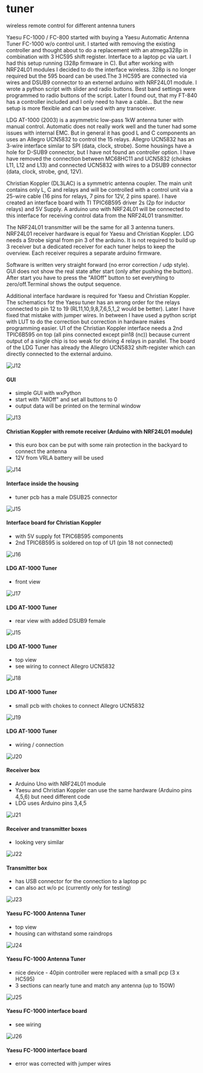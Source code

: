 # tuner
wireless remote control for different antenna tuners

Yaesu FC-1000 / FC-800
started with buying a Yaesu Automatic Antenna Tuner FC-1000 w/o control unit. I started with removing the existing controller and thought about to do a replacement with an atmega328p in combination with 3 HC595 shift register. Interface to a laptop pc via uart. I had this setup running (328p firmware in C). But after working with NRF24L01 modules I decided to do the interface wireless. 328p is no longer required but the 595 board can be used.The 3 HC595 are connected via wires and DSUB9 connector to an externel arduino with NRF24L01 module. I wrote a python script with slider and radio buttons. Best band settings were programmed to radio buttons of the script. Later I found out, that my FT-840 has a controller included and I only need to have a cable... But the new setup is more flexible and can be used with any transceiver. 

LDG AT-1000 (2003)
is a asymmetric low-pass 1kW antenna tuner with manual control. Automatic does not really work well and the tuner had some issues with internal EMC. But in general it has good L and C components an uses an Allegro UCN5832 to control the 15 relays. Allegro UCN5832 has an 3-wire interface similar to SPI (data, clock, strobe). Some housings have a hole for D-SUB9 connector, but I have not found an controller option. I have have removed the connection between MC68HC11 and UCN5832 (chokes L11, L12 and L13) and connected UCN5832 with wires to a DSUB9 connector (data, clock, strobe, gnd, 12V). 

Christian Koppler (DL3LAC)
is a symmetric antenna coupler. The main unit contains only L, C and relays and will be controlled with a control unit via a 25-wire cable (16 pins for relays, 7 pins for 12V, 2 pins spare). I have created an interface board with TI TPIC6B595 driver 2s (2p for inductor relays) and 5V Supply. A arduino uno with NRF24L01 will be connected to this interface for receiving control data from the NRF24L01 transmitter.

The NRF24L01 transmitter will be the same for all 3 antenna tuners. NRF24L01 receiver hardware is equal for Yaesu and Christian Koppler. LDG needs a Strobe signal from pin 3 of the arduino. It is not required to build up 3 receiver but a dedicated receiver for each tuner helps to keep the overview. Each receiver requires a separate arduino firmware. 

Software is written very straight forward (no error correction / udp style). GUI does not show the real state after start (only after pushing the button). After start you have to press the "AllOff" button to set everything to zero/off.Terminal shows the output sequence. 

Additional interface hardware is required for Yaesu and Christian Koppler. The schematics for the Yaesu tuner has an wrong order for the relays connected to pin 12 to 19 (RL11,10,9,8,7,6,5,1_2 would be better). Later I have fixed that mistake with jumper wires. In between I have used a python script with LUT to do the correction  but correction in hardware makes programming easier. U1 of the Christian Koppler interface needs a 2nd TPIC6B595 on top (all pins connected except pin18 (nc)) because current output of a single chip is too weak for driving 4 relays in parallel. The board of the LDG Tuner has already the Allegro UCN5832 shift-register which can directly connected to the external arduino. 

![J12](pics/gui.png)

#### GUI
- simple GUI with wxPython
- start with "AllOff" and set all buttons to 0
- output data will be printed on the terminal window

![J13](pics/chr_1.jpg)

#### Christian Koppler with remote receiver (Arduino with NRF24L01 module)
- this euro box can be put with some rain protection in the backyard to connect the antenna
- 12V from VRLA battery will be used

![J14](pics/chr_2.jpg)

#### Interface inside the housing
- tuner pcb has a male DSUB25 connector

![J15](pics/chr_3.jpg)

#### Interface board for Christian Koppler
- with 5V supply fot TPIC6B595 components
- 2nd TPIC6B595 is soldered on top of U1 (pin 18 not connected)

![J16](pics/ldg_1.jpg)

#### LDG AT-1000 Tuner
- front view

![J17](pics/ldg_2.jpg)

#### LDG AT-1000 Tuner
- rear view with added DSUB9 female

![J15](pics/ldg_3.jpg)

#### LDG AT-1000 Tuner
- top view
- see wiring to connect Allegro UCN5832

![J18](pics/ldg_4.jpg)

#### LDG AT-1000 Tuner
- small pcb with chokes to connect Allegro UCN5832

![J19](pics/ldg_5.jpg)

#### LDG AT-1000 Tuner
- wiring / connection

![J20](pics/rx1.jpg)

#### Receiver box
- Arduino Uno with NRF24L01 module
- Yaesu and Christian Koppler can use the same hardware (Arduino pins 4,5,6) but need different code
- LDG uses Arduino pins 3,4,5

![J21](pics/rxtx_1.jpg)

#### Receiver and transmitter boxes 
- looking very similar

![J22](pics/tx_1.jpg)

#### Transmitter box
- has USB connector for the connection to a laptop pc
- can also act w/o pc (currently only for testing) 

![J23](pics/yae_1.jpg)

#### Yaesu FC-1000 Antenna Tuner
- top view
- housing can withstand some raindrops

![J24](pics/yae_2.jpg)

#### Yaesu FC-1000 Antenna Tuner
- nice device - 40pin controller were replaced with a small pcp (3 x HC595)
- 3 sections can nearly tune and match any antenna (up to 150W)

![J25](pics/yae_3.jpg)

#### Yaesu FC-1000 interface board
- see wiring

![J26](pics/yae_4.jpg)

#### Yaesu FC-1000 interface board
- error was corrected with jumper wires

